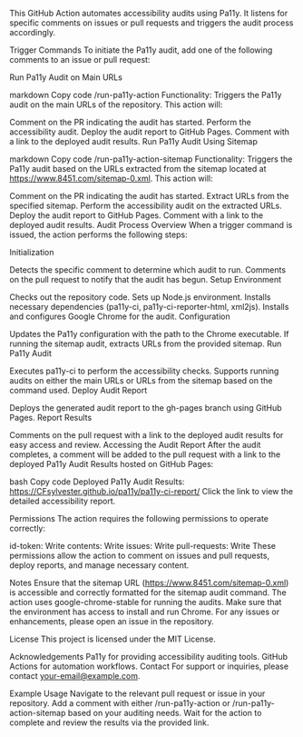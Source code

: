 
This GitHub Action automates accessibility audits using Pa11y. It listens for specific comments on issues or pull requests and triggers the audit process accordingly.

Trigger Commands
To initiate the Pa11y audit, add one of the following comments to an issue or pull request:

Run Pa11y Audit on Main URLs

markdown
Copy code
/run-pa11y-action
Functionality:
Triggers the Pa11y audit on the main URLs of the repository. This action will:

Comment on the PR indicating the audit has started.
Perform the accessibility audit.
Deploy the audit report to GitHub Pages.
Comment with a link to the deployed audit results.
Run Pa11y Audit Using Sitemap

markdown
Copy code
/run-pa11y-action-sitemap
Functionality:
Triggers the Pa11y audit based on the URLs extracted from the sitemap located at https://www.8451.com/sitemap-0.xml. This action will:

Comment on the PR indicating the audit has started.
Extract URLs from the specified sitemap.
Perform the accessibility audit on the extracted URLs.
Deploy the audit report to GitHub Pages.
Comment with a link to the deployed audit results.
Audit Process Overview
When a trigger command is issued, the action performs the following steps:

Initialization

Detects the specific comment to determine which audit to run.
Comments on the pull request to notify that the audit has begun.
Setup Environment

Checks out the repository code.
Sets up Node.js environment.
Installs necessary dependencies (pa11y-ci, pa11y-ci-reporter-html, xml2js).
Installs and configures Google Chrome for the audit.
Configuration

Updates the Pa11y configuration with the path to the Chrome executable.
If running the sitemap audit, extracts URLs from the provided sitemap.
Run Pa11y Audit

Executes pa11y-ci to perform the accessibility checks.
Supports running audits on either the main URLs or URLs from the sitemap based on the command used.
Deploy Audit Report

Deploys the generated audit report to the gh-pages branch using GitHub Pages.
Report Results

Comments on the pull request with a link to the deployed audit results for easy access and review.
Accessing the Audit Report
After the audit completes, a comment will be added to the pull request with a link to the deployed Pa11y Audit Results hosted on GitHub Pages:

bash
Copy code
Deployed Pa11y Audit Results: https://CFsylvester.github.io/pa11y/pa11y-ci-report/
Click the link to view the detailed accessibility report.

Permissions
The action requires the following permissions to operate correctly:

id-token: Write
contents: Write
issues: Write
pull-requests: Write
These permissions allow the action to comment on issues and pull requests, deploy reports, and manage necessary content.

Notes
Ensure that the sitemap URL (https://www.8451.com/sitemap-0.xml) is accessible and correctly formatted for the sitemap audit command.
The action uses google-chrome-stable for running the audits. Make sure that the environment has access to install and run Chrome.
For any issues or enhancements, please open an issue in the repository.

License
This project is licensed under the MIT License.

Acknowledgements
Pa11y for providing accessibility auditing tools.
GitHub Actions for automation workflows.
Contact
For support or inquiries, please contact your-email@example.com.

Example Usage
Navigate to the relevant pull request or issue in your repository.
Add a comment with either /run-pa11y-action or /run-pa11y-action-sitemap based on your auditing needs.
Wait for the action to complete and review the results via the provided link.
